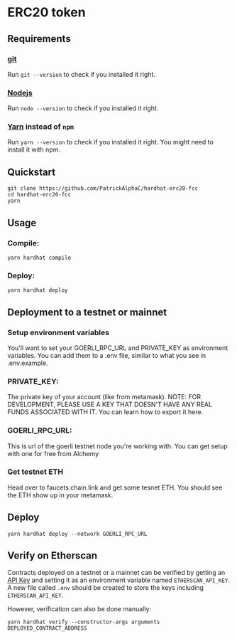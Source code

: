 # **ERC20 token**

## Requirements
### [git](https://git-scm.com/book/en/v2/Getting-Started-Installing-Git)
Run ```git --version``` to check if you installed it right.
### [Nodejs](https://nodejs.org/en/)
Run ```node --version``` to check if you installed it right.
### [Yarn](https://classic.yarnpkg.com/lang/en/docs/install/#mac-stable) instead of ```npm```
Run ```yarn --version``` to check if you installed it right.
You might need to install it with npm.

## Quickstart
```
git clone https://github.com/PatrickAlphaC/hardhat-erc20-fcc
cd hardhat-erc20-fcc
yarn
```

## Usage
### Compile:
```
yarn hardhat compile
```

### Deploy:
```
yarn hardhat deploy
```

## Deployment to a testnet or mainnet
### Setup environment variables
You'll want to set your GOERLI_RPC_URL and PRIVATE_KEY as environment variables. You can add them to a .env file, similar to what you see in .env.example.

### PRIVATE_KEY: 
The private key of your account (like from metamask). NOTE: FOR DEVELOPMENT, PLEASE USE A KEY THAT DOESN'T HAVE ANY REAL FUNDS ASSOCIATED WITH IT.
You can learn how to export it here.
### GOERLI_RPC_URL: 
This is url of the goerli testnet node you're working with. You can get setup with one for free from Alchemy
### Get testnet ETH
Head over to faucets.chain.link and get some tesnet ETH. You should see the ETH show up in your metamask.

## Deploy
```
yarn hardhat deploy --network GOERLI_RPC_URL
```

## Verify on Etherscan
Contracts deployed on a testnet or a mainnet can be verified by getting an [API Key](https://etherscan.io/login?cmd=last) and setting it as an environment variable  named ```ETHERSCAN_API_KEY```. A new file called ```.env``` should be created to store the keys including ```ETHERSCAN_API_KEY```.

However, verification can also be done manually:
```
yarn hardhat verify --constructor-args arguments DEPLOYED_CONTRACT_ADDRESS
```

